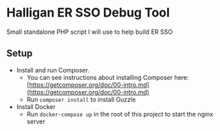 # Halligan ER SSO Debug Tool
Small standalone PHP script I will use to help build ER SSO

## Setup
* Install and run Composer.
  * You can see instructions about installing Composer here: [https://getcomposer.org/doc/00-intro.md](https://getcomposer.org/doc/00-intro.md)
  * Run `composer install` to install Guzzle
* Install Docker
  * Run `docker-compose up` in the root of this project to start the nginx server